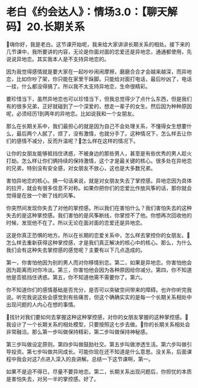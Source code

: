 # 老白《约会达人》：情场3.0：【聊天解码】20.长期关系

🎼嗨你好，我是老白。这节课开始呢，我来给大家讲讲长期关系的相处。接下来的几节课中，我所要讲的内容，无论是你面对面的恋爱还是异地恋，通通都使用，先说说异地恋。其实我本人是不支持异地恋的。

因为我觉得感情就是要大家在一起吵吵闹闹摩擦，磨磨合合才会越来越深，而异地恋，比如你吵了架，你只能在家里干跺脚。只能给对面打电话，最后吵凶了，电话一挂，什么都没得搞了。所以我不太支持异地恋，生命很精彩。

要珍惜当下，虽然异地恋也可以珍惜当下，但我总觉得少了点什么东西，但是我们有的很多兄弟，正好就碰到了一个深爱的，想走一辈子的女生。然后因为种种原因呢，必须经历1到两年的异地恋。比如说我和一个女朋友。

那么在长期关系中，我们最担心的就是因为自己不会处理关系，不懂得女生想要什么，最后两个人腻了，烦了，没有激情，也就分手了。这种情况下，怎么样去让你们的感情不减分，反而升温呢？🎼怎么样在这样的情况下。

让你的女朋友能够抵挡住诱惑，不被身边的那些男人，甚至是有些优秀的男人趁火打劫。怎么样让你们俩持续的保持激情，这个才是最关键的核心。很多处在异地恋的兄弟，特别没有安全感，对女朋友不放心，这也是大多数兄弟。

害怕异地恋的核心。换一句话来说，就是对女朋友失去了掌控感。异地恋因为具体的拉开，就会有很多信息不对称。如果你把你们的恋爱比作放风筝的话，那你就会觉得是在放一个断了线的风筝。

你突然间发现你失去了对他的掌控感。所以我们在害怕什么？我们害怕失去的这种失去的是这种掌控感。我们害怕的是风筝断线，你掌控不了他。你想再次回收他的时候，发现他不在了。所以无论在面对面的恋爱还是异地恋。

这是你真正恐惧的地方。所以在长期的恋爱关系中，怎么样去掌控你的女朋友。🎼怎么样去重新获得这种掌控感，才是我们真正解决的核心中的核心。那么，为什么我们会有这种失去掌控感的感觉呢？主要有以下几点造成的。

第一，你害怕他因为别的男人而对你移情别恋。第二，如果是异地恋。你害怕他会因为距离而对你冷淡。第三，你害怕他会因为各种原因给你减分。第四，你不知道他是否抵挡住诱惑。第五，你不知道他需不需要你了。第六。

你不知道你们的感情基础是否充分，是否可以突破空间带来的障碍。也许你听完我说。听完我说这些会感觉到有些痛苦，但这个确确实实的是每一个长期关系相处中出现问题的人内心在想的事情。

🎼找针对我们要如何去掌握这种这种掌控感，对你的女朋友掌握的这种掌控感。🎼我设计了一个长期关系的相处模型，只要按照这七步去做。🎼你的长期关系相处会非常融洽。那么第一步叫做保持精彩，第二步叫做保持神秘感。

第三步叫做设定原则。第四步叫做鼓励社交。第五步叫做渗透生活。第六步叫做引导投资。第七步叫做共同成长。可能你现在还不知道是什么意思。没关系，后面课程中我会对这7点进入深入的良讲解。总结一下这节课啊，第一。

如果不是迫不得已，尽量不要异地恋。第二，长期关系出现问题后，你担忧的本质是害怕失去，对另一半的掌控感。好了。


